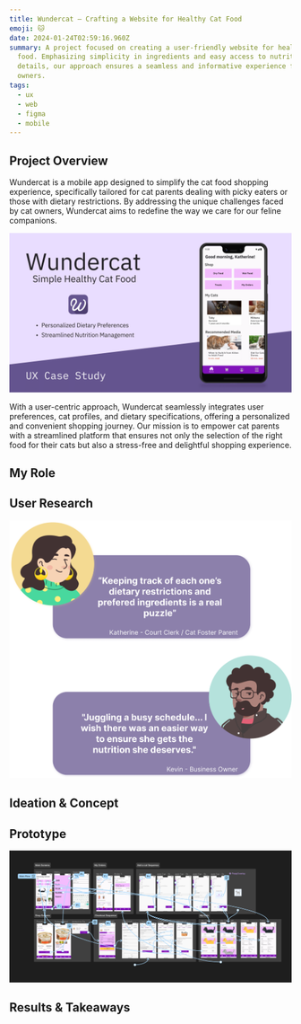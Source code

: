 ```yaml
---
title: Wundercat – Crafting a Website for Healthy Cat Food
emoji: 🐱
date: 2024-01-24T02:59:16.960Z
summary: A project focused on creating a user-friendly website for healthy cat
  food. Emphasizing simplicity in ingredients and easy access to nutritional
  details, our approach ensures a seamless and informative experience for cat
  owners.
tags:
  - ux
  - web
  - figma
  - mobile
---
```

## Project Overview

Wundercat is a mobile app designed to simplify the cat food shopping experience, specifically tailored for cat parents dealing with picky eaters or those with dietary restrictions. By addressing the unique challenges faced by cat owners, Wundercat aims to redefine the way we care for our feline companions.

![](/src/assets/img/wundercat-cover-1.png)

With a user-centric approach, Wundercat seamlessly integrates user preferences, cat profiles, and dietary specifications, offering a personalized and convenient shopping journey. Our mission is to empower cat parents with a streamlined platform that ensures not only the selection of the right food for their cats but also a stress-free and delightful shopping experience.

## My Role



## User Research

![Cat parents frustrated by difficulty of keeping track of ingredients](/src/assets/img/quotes.png)

## Ideation & Concept



## Prototype

![](/src/assets/img/figma-map.png)

## Results & Takeaways
